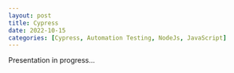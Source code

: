 ```yaml
---
layout: post
title: Cypress
date: 2022-10-15
categories: [Cypress, Automation Testing, NodeJs, JavaScript]
---
```


Presentation in progress...
